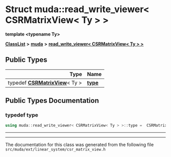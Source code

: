 

# Struct muda::read\_write\_viewer&lt; CSRMatrixView&lt; Ty &gt; &gt;

**template &lt;typename Ty&gt;**



[**ClassList**](annotated.md) **>** [**muda**](namespacemuda.md) **>** [**read\_write\_viewer&lt; CSRMatrixView&lt; Ty &gt; &gt;**](structmuda_1_1read__write__viewer_3_01_c_s_r_matrix_view_3_01_ty_01_4_01_4.md)






















## Public Types

| Type | Name |
| ---: | :--- |
| typedef [**CSRMatrixView**](classmuda_1_1_c_s_r_matrix_view_base.md)&lt; Ty &gt; | [**type**](#typedef-type)  <br> |
















































## Public Types Documentation




### typedef type 

```C++
using muda::read_write_viewer< CSRMatrixView< Ty > >::type =  CSRMatrixView<Ty>;
```




<hr>

------------------------------
The documentation for this class was generated from the following file `src/muda/ext/linear_system/csr_matrix_view.h`

